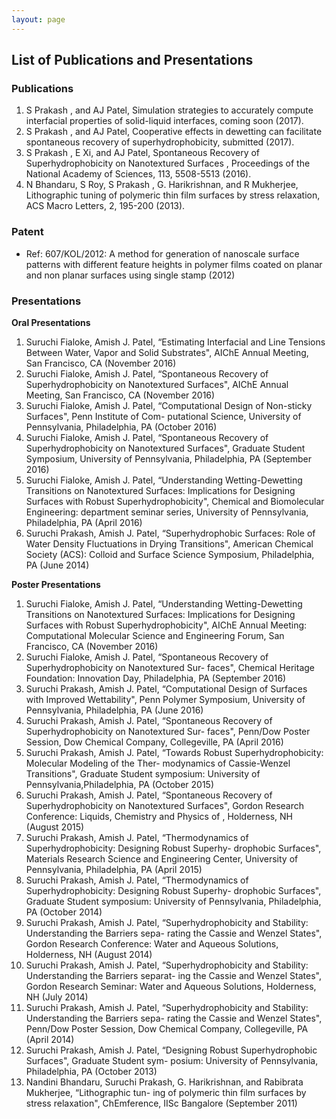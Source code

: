 ```yaml
---
layout: page
---
```



## List of Publications and Presentations

### Publications

1. S Prakash , and AJ Patel, Simulation strategies to accurately compute interfacial properties of solid-liquid interfaces, coming soon (2017).
2. S Prakash , and AJ Patel, Cooperative effects in dewetting can facilitate spontaneous recovery of superhydrophobicity, submitted (2017).
3. S Prakash , E Xi, and AJ Patel, Spontaneous Recovery of Superhydrophobicity on Nanotextured Surfaces , Proceedings of the National Academy of Sciences, 113, 5508-5513 (2016).
4. N Bhandaru, S Roy, S Prakash , G. Harikrishnan, and R Mukherjee, Lithographic tuning of polymeric thin film surfaces by stress relaxation, ACS Macro Letters, 2, 195-200 (2013).

### Patent
- Ref: 607/KOL/2012: A method for generation of nanoscale surface patterns with different feature heights in polymer films coated on planar and non planar surfaces using single stamp (2012)

### Presentations

**Oral Presentations**
1. Suruchi Fialoke, Amish J. Patel, “Estimating Interfacial and Line Tensions Between Water, Vapor and Solid Substrates", AIChE Annual Meeting, San Francisco, CA (November 2016)
2. Suruchi Fialoke, Amish J. Patel, “Spontaneous Recovery of Superhydrophobicity on Nanotextured Surfaces", AIChE Annual Meeting, San Francisco, CA (November 2016)
3. Suruchi Fialoke, Amish J. Patel, “Computational Design of Non-sticky Surfaces", Penn Institute of Com- putational Science, University of Pennsylvania, Philadelphia, PA (October 2016)
4. Suruchi Fialoke, Amish J. Patel, “Spontaneous Recovery of Superhydrophobicity on Nanotextured Surfaces", Graduate Student Symposium, University of Pennsylvania, Philadelphia, PA (September 2016)
5. Suruchi Fialoke, Amish J. Patel, “Understanding Wetting-Dewetting Transitions on Nanotextured Surfaces: Implications for Designing Surfaces with Robust Superhydrophobicity", Chemical and Biomolecular Engineering: department seminar series, University of Pennsylvania, Philadelphia, PA (April 2016)
6. Suruchi Prakash, Amish J. Patel, “Superhydrophobic Surfaces: Role of Water Density Fluctuations in Drying Transitions", American Chemical Society (ACS): Colloid and Surface Science Symposium, Philadelphia, PA (June 2014)

**Poster Presentations**
1. Suruchi Fialoke, Amish J. Patel, “Understanding Wetting-Dewetting Transitions on Nanotextured Surfaces: Implications for Designing Surfaces with Robust Superhydrophobicity", AIChE Annual Meeting: Computational Molecular Science and Engineering Forum, San Francisco, CA (November 2016)
2. Suruchi Fialoke, Amish J. Patel, “Spontaneous Recovery of Superhydrophobicity on Nanotextured Sur- faces", Chemical Heritage Foundation: Innovation Day, Philadelphia, PA (September 2016)
3. Suruchi Prakash, Amish J. Patel, “Computational Design of Surfaces with Improved Wettability", Penn Polymer Symposium, University of Pennsylvania, Philadelphia, PA (June 2016)
4. Suruchi Prakash, Amish J. Patel, “Spontaneous Recovery of Superhydrophobicity on Nanotextured Sur- faces", Penn/Dow Poster Session, Dow Chemical Company, Collegeville, PA (April 2016)
5. Suruchi Prakash, Amish J. Patel, “Towards Robust Superhydrophobicity: Molecular Modeling of the Ther- modynamics of Cassie-Wenzel Transitions", Graduate Student symposium: University of Pennsylvania,Philadelphia, PA (October 2015)
6. Suruchi Prakash, Amish J. Patel, “Spontaneous Recovery of Superhydrophobicity on Nanotextured Surfaces", Gordon Research Conference: Liquids, Chemistry and Physics of , Holderness, NH (August 2015)
7. Suruchi Prakash, Amish J. Patel, “Thermodynamics of Superhydrophobicity: Designing Robust Superhy- drophobic Surfaces", Materials Research Science and Engineering Center, University of Pennsylvania, Philadelphia, PA (April 2015)
8. Suruchi Prakash, Amish J. Patel, “Thermodynamics of Superhydrophobicity: Designing Robust Superhy- drophobic Surfaces", Graduate Student symposium: University of Pennsylvania, Philadelphia, PA (October 2014)
9. Suruchi Prakash, Amish J. Patel, “Superhydrophobicity and Stability: Understanding the Barriers sepa- rating the Cassie and Wenzel States", Gordon Research Conference: Water and Aqueous Solutions, Holderness, NH (August 2014)
10. Suruchi Prakash, Amish J. Patel, “Superhydrophobicity and Stability: Understanding the Barriers separat- ing the Cassie and Wenzel States", Gordon Research Seminar: Water and Aqueous Solutions, Holderness, NH (July 2014)
11. Suruchi Prakash, Amish J. Patel, “Superhydrophobicity and Stability: Understanding the Barriers sepa- rating the Cassie and Wenzel States", Penn/Dow Poster Session, Dow Chemical Company, Collegeville, PA (April 2014)
12. Suruchi Prakash, Amish J. Patel, “Designing Robust Superhydrophobic Surfaces", Graduate Student sym- posium: University of Pennsylvania, Philadelphia, PA (October 2013)
13. Nandini Bhandaru, Suruchi Prakash, G. Harikrishnan, and Rabibrata Mukherjee, “Lithographic tun- ing of polymeric thin film surfaces by stress relaxation", ChEmference, IISc Bangalore (September 2011)
